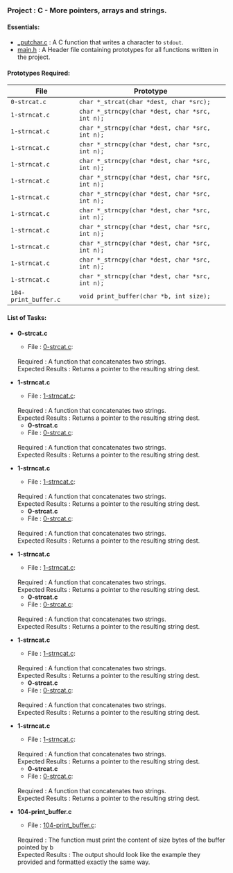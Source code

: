 <h3>Project : C - More pointers, arrays and strings.</h3>

<h4>Essentials:</h4>

* [_putchar.c](./_putchar.c) : A C function that writes a character to `stdout`.
* [main.h](./main.h) : A Header file containing prototypes for all functions written in the project.

<h4>Prototypes Required:</h4>

| File          | Prototype                                               |
| ------------  | ------------------------------------------------------- |
| `0-strcat.c`  | `char *_strcat(char *dest, char *src);`                 |
| `1-strncat.c` | `char *_strncpy(char *dest, char *src, int n);`         |
| `1-strncat.c` | `char *_strncpy(char *dest, char *src, int n);`         |
| `1-strncat.c` | `char *_strncpy(char *dest, char *src, int n);`         |
| `1-strncat.c` | `char *_strncpy(char *dest, char *src, int n);`         |
| `1-strncat.c` | `char *_strncpy(char *dest, char *src, int n);`         |
| `1-strncat.c` | `char *_strncpy(char *dest, char *src, int n);`         |
| `1-strncat.c` | `char *_strncpy(char *dest, char *src, int n);`         |
| `1-strncat.c` | `char *_strncpy(char *dest, char *src, int n);`         |
| `1-strncat.c` | `char *_strncpy(char *dest, char *src, int n);`         |
| `1-strncat.c` | `char *_strncpy(char *dest, char *src, int n);`         |
| `1-strncat.c` | `char *_strncpy(char *dest, char *src, int n);`         |
| `104-print_buffer.c` | `void print_buffer(char *b, int size);`         |

<h4>List of Tasks:</h4>

* **0-strcat.c**
  * File : [0-strcat.c](./0-strcat.c):
  <br>
  Required : A function that concatenates two strings.
  <br>
  Expected Results : Returns a pointer to the resulting string dest.

* **1-strncat.c**
  *  File : [1-strncat.c](./1-strncat.c): 
   <br>
  Required : A function that concatenates two strings.
  <br>
  Expected Results : Returns a pointer to the resulting string dest.
  
  * **0-strcat.c**
  * File : [0-strcat.c](./0-strcat.c):
  <br>
  Required : A function that concatenates two strings.
  <br>
  Expected Results : Returns a pointer to the resulting string dest.

* **1-strncat.c**
  *  File : [1-strncat.c](./1-strncat.c): 
   <br>
  Required : A function that concatenates two strings.
  <br>
  Expected Results : Returns a pointer to the resulting string dest.
  
  * **0-strcat.c**
  * File : [0-strcat.c](./0-strcat.c):
  <br>
  Required : A function that concatenates two strings.
  <br>
  Expected Results : Returns a pointer to the resulting string dest.

* **1-strncat.c**
  *  File : [1-strncat.c](./1-strncat.c): 
   <br>
  Required : A function that concatenates two strings.
  <br>
  Expected Results : Returns a pointer to the resulting string dest.
  
  * **0-strcat.c**
  * File : [0-strcat.c](./0-strcat.c):
  <br>
  Required : A function that concatenates two strings.
  <br>
  Expected Results : Returns a pointer to the resulting string dest.

* **1-strncat.c**
  *  File : [1-strncat.c](./1-strncat.c): 
   <br>
  Required : A function that concatenates two strings.
  <br>
  Expected Results : Returns a pointer to the resulting string dest.
  
  * **0-strcat.c**
  * File : [0-strcat.c](./0-strcat.c):
  <br>
  Required : A function that concatenates two strings.
  <br>
  Expected Results : Returns a pointer to the resulting string dest.

* **1-strncat.c**
  *  File : [1-strncat.c](./1-strncat.c): 
   <br>
  Required : A function that concatenates two strings.
  <br>
  Expected Results : Returns a pointer to the resulting string dest.
  
  * **0-strcat.c**
  * File : [0-strcat.c](./0-strcat.c):
  <br>
  Required : A function that concatenates two strings.
  <br>
  Expected Results : Returns a pointer to the resulting string dest.

* **104-print_buffer.c**
  *  File : [104-print_buffer.c](./104-print_buffer.c): 
   <br>
  Required : The function must print the content of size bytes of the buffer pointed by b
  <br>
  Expected Results : The output should look like the example they provided and formatted exactly the same way.
